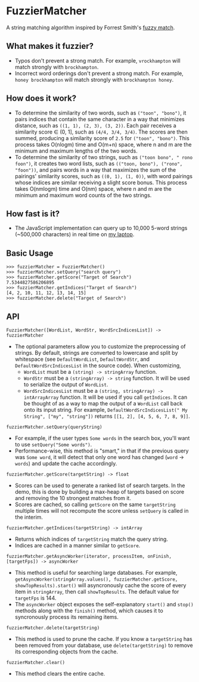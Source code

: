 # FuzzierMatcher

A string matching algorithm inspired by Forrest Smith's [fuzzy match](https://blog.forrestthewoods.com/reverse-engineering-sublime-text-s-fuzzy-match-4cffeed33fdb).

## What makes it fuzzier?

* Typos don't prevent a strong match. For example, `vrockhampton` will match strongly with `brockhampton`.
* Incorrect word orderings don't prevent a strong match. For example, `honey brockhampton` will match strongly with `brockhampton honey`.


## How does it work?

* To determine the similarity of two words, such as `("toon", "bono")`, it pairs indices that contain the same character in a way that minimizes distance, such as `((1, 1), (2, 3), (3, 2))`. Each pair receives a similarity score ∈ (0, 1], such as `(4/4, 3/4, 3/4)`. The scores are then summed, producing a similarity score of `2.5` for `("toon", "bono")`. This process takes O(nlogm) time and O(m+n) space, where n and m are the minimum and maximum lengths of the two words.
* To determine the similarity of two strings, such as `("toon bono", " rono foon")`, it creates two word lists, such as `(("toon, bono"), ("rono", "foon"))`, and pairs words in a way that maximizes the sum of the pairings' similarity scores, such as `((0, 1), (1, 0))`, with word pairings whose indices are similar receiving a slight score bonus. This process takes O(nmlogm) time and O(nm) space, where n and m are the minimum and maximum word counts of the two strings.

## How fast is it?

* The JavaScript implementation can query up to 10,000 5-word strings (&#126;500,000 characters) in real time on [my laptop](https://browser.geekbench.com/macs/437).

## Basic Usage

```
>>> fuzzierMatcher = FuzzierMatcher()
>>> fuzzierMatcher.setQuery("search query")
>>> fuzzierMatcher.getScore("Target of Search")
7.5344827586206895
>>> fuzzierMatcher.getIndices("Target of Search")
[4, 2, 10, 11, 12, 13, 14, 15]
>>> fuzzierMatcher.delete("Target of Search")
```

## API

`FuzzierMatcher([WordList, WordStr, WordSrcIndicesList]) -> fuzzierMatcher`

* The optional parameters allow you to customize the preprocessing of strings. By default, strings are converted to lowercase and split by whitespace (see `DefaultWordList`, `DefaultWordStr`, and `DefaultWordSrcIndicesList` in the source code). When customizing, 
    * `WordList` must be a `(string) -> stringArray` function.
    * `WordStr` must be a `(stringArray) -> string` function. It will be used to serialize the output of `WordList`.
    * `WordSrcIndicesList` must be a `(string, stringArray) -> intArrayArray` function. It will be used if you call `getIndices`. It can be thought of as a way to map the output of a `WordList` call back onto its input string. For example, `DefaultWordSrcIndicesList(" My String", ["my", "string"])` returns `[[1, 2], [4, 5, 6, 7, 8, 9]]`.

`fuzzierMatcher.setQuery(queryString)`

* For example, if the user types `Some words` in the search box, you'll want to use `setQuery("Some words")`. 
* Performance-wise, this method is "smart," in that if the previous query was `Some word`, it will detect that only one word has changed (`word` -> `words`) and update the cache accordingly.

`fuzzierMatcher.getScore(targetString) -> float`

* Scores can be used to generate a ranked list of search targets. In the demo, this is done by building a max-heap of targets based on score and removing the 10 strongest matches from it.
* Scores are cached, so calling `getScore` on the same `targetString` multiple times will not recompute the score unless `setQuery` is called in the interim.

`fuzzierMatcher.getIndices(targetString) -> intArray`

* Returns which indices of `targetString` match the query string.
* Indices are cached in a manner similar to `getScore`.

`fuzzierMatcher.getAsyncWorker(iterator, processItem, onFinish, [targetFps]) -> asyncWorker`

* This method is useful for searching large databases. For example, `getAsyncWorker(stringArray.values(), fuzzierMatcher.getScore, showTopResults).start()` will asyncronously cache the score of every item in `stringArray`, then call `showTopResults`. The default value for `targetFps` is 144.
* The `asyncWorker` object exposes the self-explanatory `start()` and `stop()` methods along with the `finish()` method, which causes it to syncronously process its remaining items.

`fuzzierMatcher.delete(targetString)`

* This method is used to prune the cache. If you know a `targetString` has been removed from your database, use `delete(targetString)` to remove its corresponding objects from the cache.

`fuzzierMatcher.clear()`

* This method clears the entire cache.
